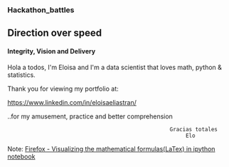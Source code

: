 ### Hackathon_battles

## Direction over speed
#### Integrity, Vision and Delivery

Hola a todos, I'm Eloisa and I'm a data scientist that loves math, python & statistics. 

Thank you for viewing my portfolio at:

https://www.linkedin.com/in/eloisaeliastran/ 

..for my amusement, practice and better comprehension


                                                       Gracias totales
                                                            Elo



Note: [Firefox - Visualizing the mathematical formulas(LaTex) in ipython notebook](http://docs.mathjax.org/en/latest/installation.html#firefox-and-local-fonts) 

